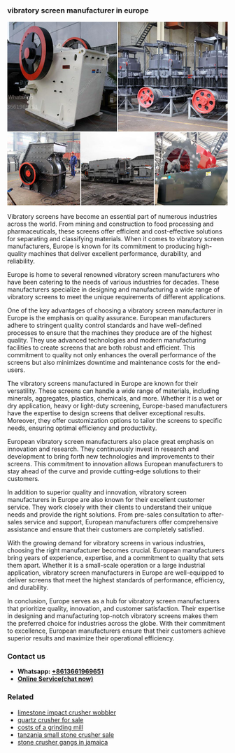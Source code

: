 <h3>vibratory screen manufacturer in europe</h3><img src='1704951368.jpg' alt=''><p>Vibratory screens have become an essential part of numerous industries across the world. From mining and construction to food processing and pharmaceuticals, these screens offer efficient and cost-effective solutions for separating and classifying materials. When it comes to vibratory screen manufacturers, Europe is known for its commitment to producing high-quality machines that deliver excellent performance, durability, and reliability.</p><p>Europe is home to several renowned vibratory screen manufacturers who have been catering to the needs of various industries for decades. These manufacturers specialize in designing and manufacturing a wide range of vibratory screens to meet the unique requirements of different applications.</p><p>One of the key advantages of choosing a vibratory screen manufacturer in Europe is the emphasis on quality assurance. European manufacturers adhere to stringent quality control standards and have well-defined processes to ensure that the machines they produce are of the highest quality. They use advanced technologies and modern manufacturing facilities to create screens that are both robust and efficient. This commitment to quality not only enhances the overall performance of the screens but also minimizes downtime and maintenance costs for the end-users.</p><p>The vibratory screens manufactured in Europe are known for their versatility. These screens can handle a wide range of materials, including minerals, aggregates, plastics, chemicals, and more. Whether it is a wet or dry application, heavy or light-duty screening, Europe-based manufacturers have the expertise to design screens that deliver exceptional results. Moreover, they offer customization options to tailor the screens to specific needs, ensuring optimal efficiency and productivity.</p><p>European vibratory screen manufacturers also place great emphasis on innovation and research. They continuously invest in research and development to bring forth new technologies and improvements to their screens. This commitment to innovation allows European manufacturers to stay ahead of the curve and provide cutting-edge solutions to their customers.</p><p>In addition to superior quality and innovation, vibratory screen manufacturers in Europe are also known for their excellent customer service. They work closely with their clients to understand their unique needs and provide the right solutions. From pre-sales consultation to after-sales service and support, European manufacturers offer comprehensive assistance and ensure that their customers are completely satisfied.</p><p>With the growing demand for vibratory screens in various industries, choosing the right manufacturer becomes crucial. European manufacturers bring years of experience, expertise, and a commitment to quality that sets them apart. Whether it is a small-scale operation or a large industrial application, vibratory screen manufacturers in Europe are well-equipped to deliver screens that meet the highest standards of performance, efficiency, and durability.</p><p>In conclusion, Europe serves as a hub for vibratory screen manufacturers that prioritize quality, innovation, and customer satisfaction. Their expertise in designing and manufacturing top-notch vibratory screens makes them the preferred choice for industries across the globe. With their commitment to excellence, European manufacturers ensure that their customers achieve superior results and maximize their operational efficiency.</p><h3>Contact us</h3><ul><li><strong>Whatsapp:&nbsp;<a href="https://wa.me/8613661969651">+8613661969651</a></strong></li><li><a href="https://swt.shibang-china.com/?git&amp;zhl&amp;vibratory screen manufacturer in europe"><strong>Online Service(chat now)</strong></a></li></ul><h3>Related</h3><ul><li><a href='limestone impact crusher wobbler.md'>limestone impact crusher wobbler</a></li><li><a href='quartz crusher for sale.md'>quartz crusher for sale</a></li><li><a href='costs of a grinding mill.md'>costs of a grinding mill</a></li><li><a href='tanzania small stone crusher sale.md'>tanzania small stone crusher sale</a></li><li><a href='stone crusher gangs in jamaica.md'>stone crusher gangs in jamaica</a></li></ul>